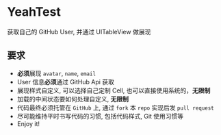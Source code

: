 # YeahTest

获取自己的 GitHub User, 并通过 UITableView 做展现

## 要求

- **必须**展现 `avatar`, `name`, `email`
- User 信息**必须**通过 GitHub Api 获取
- 展现样式自定义, 可以选择自己定制 Cell, 也可以直接使用系统的，**无限制**
- 加载的中间状态要如何处理自定义, **无限制**
- 代码最终必须托管在 `GitHub` 上, 通过 `fork` 本 `repo` 实现后发 `pull request`
- 尽可能维持平时书写代码的习惯, 包括代码样式, Git 使用习惯等
- Enjoy it!